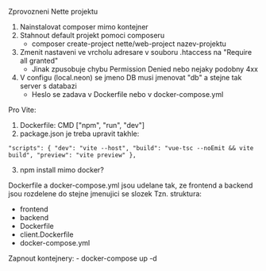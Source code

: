 Zprovozneni Nette projektu
1. Nainstalovat composer mimo kontejner
2. Stahnout default projekt pomoci composeru
	- composer create-project nette/web-project nazev-projektu
3. Zmenit nastaveni ve vrcholu adresare v souboru .htaccess na "Require all granted"
	- Jinak zpusobuje chybu Permission Denied nebo nejaky podobny 4xx
4. V configu (local.neon) se jmeno DB musi jmenovat "db" a stejne tak server s databazi
	- Heslo se zadava v Dockerfile nebo v docker-compose.yml

Pro Vite:
1. Dockerfile: CMD ["npm", "run", "dev"]
2. package.json je treba upravit takhle:

`"scripts": {
	"dev": "vite --host",
	"build": "vue-tsc --noEmit && vite build",
	"preview": "vite preview"
},`

3. npm install mimo docker?

Dockerfile a docker-compose.yml jsou udelane tak, ze frontend a backend jsou rozdelene do stejne jmenujici se slozek
Tzn. struktura:
- frontend
- backend
- Dockerfile
- client.Dockerfile
- docker-compose.yml

Zapnout kontejnery:
	- docker-compose up -d
